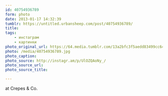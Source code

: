 ```yaml
---
id: 40754936789
form: photo
date: 2013-01-17 14:32:39
tumblr: https://untitled.urbansheep.com/post/40754936789/
title:
tags:
    - инстаграм
    - картинки
photo_original_url: https://64.media.tumblr.com/13a2bfc3f5aedd83499cc64457fd77bd/tumblr_mgrmmfRsu91qz4wzio1_640.jpg
photo: /media/40754936789.jpg
photo_caption: 
photo_source: http://instagr.am/p/UlOZQAoNy_/
photo_source_url:
photo_source_title:

---
```


<p>at Crepes & Co.</p>
